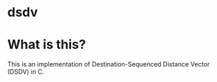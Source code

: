 dsdv
====

What is this?
=============

This is an implementation of Destination-Sequenced Distance Vector (DSDV) in C.

